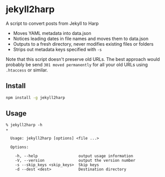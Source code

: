 # jekyll2harp

A script to convert posts from Jekyll to Harp

 - Moves YAML metadata into data.json
 - Notices leading dates in file names and moves them to data.json
 - Outputs to a fresh directory, never modifies existing files or folders
 - Strips out metadata keys specified with `-s`

Note that this script doesn't preserve old URLs. The best approach would probably be send `301 moved permanently` for all your old URLs using `.htaccess` or similar.

## Install

```bash
npm install -g jekyll2harp
```

## Usage

```
% jekyll2harp -h                                                                                                                                                                  ✭

  Usage: jekyll2harp [options] <file ...>

  Options:

    -h, --help                  output usage information
    -V, --version               output the version number
    -s --skip_keys <skip_keys>  Skip keys
    -d --dest <dest>            Destination directory
```
